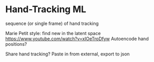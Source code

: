 # Hand-Tracking ML

sequence (or single frame) of hand tracking

Marie Petit style: find new in the latent space
https://www.youtube.com/watch?v=xIOeTroDfyw
Autoencode hand positions?

Share hand tracking? Paste in from external, export to json